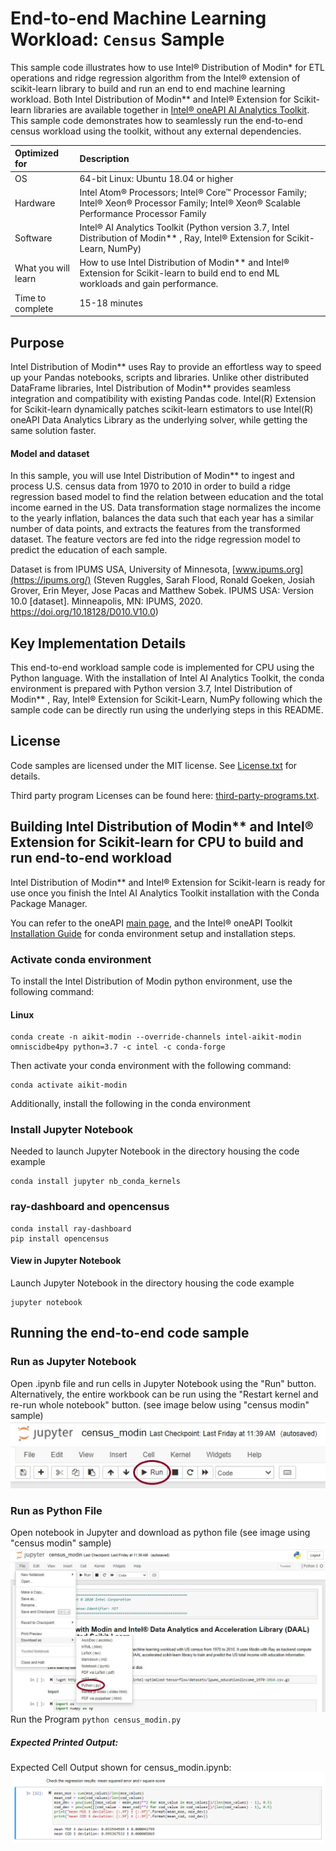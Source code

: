 # End-to-end Machine Learning Workload: `Census` Sample

This sample code illustrates how to use Intel® Distribution of Modin* for ETL operations and ridge regression algorithm from the Intel® extension of scikit-learn library to build and run an end to end machine learning workload. Both Intel Distribution of Modin** and  Intel® Extension for Scikit-learn libraries are available together in [Intel&reg; oneAPI AI Analytics Toolkit](https://software.intel.com/content/www/us/en/develop/tools/oneapi/ai-analytics-toolkit.html). This sample code demonstrates how to seamlessly run the end-to-end census workload using the toolkit, without any external dependencies.

| Optimized for                     | Description
| :---                              | :---
| OS                                | 64-bit Linux: Ubuntu 18.04 or higher
| Hardware                          | Intel Atom® Processors; Intel® Core™ Processor Family; Intel® Xeon® Processor Family; Intel® Xeon® Scalable Performance Processor Family
| Software                          | Intel® AI Analytics Toolkit (Python version 3.7, Intel Distribution of Modin** , Ray, Intel® Extension for Scikit-Learn, NumPy)
| What you will learn               | How to use Intel Distribution of Modin** and Intel® Extension for Scikit-learn to build end to end ML workloads and gain performance.
| Time to complete                  | 15-18 minutes

## Purpose
Intel Distribution of Modin** uses Ray to provide an effortless way to speed up your Pandas notebooks, scripts and libraries. Unlike other distributed DataFrame libraries, Intel Distribution of Modin** provides seamless integration and compatibility with existing Pandas code. Intel(R) Extension for Scikit-learn dynamically patches scikit-learn estimators to use Intel(R) oneAPI Data Analytics Library as the underlying solver, while getting the same solution faster.

#### Model and dataset
In this sample, you will use Intel Distribution of Modin** to ingest and process U.S. census data from 1970 to 2010 in order to build a ridge regression based model to find the relation between education and the total income earned in the US.
Data transformation stage normalizes the income to the yearly inflation, balances the data such that each year has a similar number of data points, and extracts the features from the transformed dataset. The feature vectors are fed into the ridge regression model to predict the education of each sample.

Dataset is from IPUMS USA, University of Minnesota, [www.ipums.org](https://ipums.org/) (Steven Ruggles, Sarah Flood, Ronald Goeken, Josiah Grover, Erin Meyer, Jose Pacas and Matthew Sobek. IPUMS USA: Version 10.0 [dataset]. Minneapolis, MN: IPUMS, 2020. https://doi.org/10.18128/D010.V10.0)

## Key Implementation Details
This end-to-end workload sample code is implemented for CPU using the Python language.  With the installation of Intel AI Analytics Toolkit, the conda environment is prepared with Python version 3.7, Intel Distribution of Modin** , Ray, Intel® Extension for Scikit-Learn, NumPy following which the sample code can be directly run using the underlying steps in this README. 

## License

Code samples are licensed under the MIT license. See
[License.txt](https://github.com/oneapi-src/oneAPI-samples/blob/master/License.txt) for details.

Third party program Licenses can be found here: [third-party-programs.txt](https://github.com/oneapi-src/oneAPI-samples/blob/master/third-party-programs.txt).

## Building Intel Distribution of Modin** and Intel® Extension for Scikit-learn for CPU to build and run end-to-end workload
Intel Distribution of Modin** and Intel® Extension for Scikit-learn is ready for use once you finish the Intel AI Analytics Toolkit installation with the Conda Package Manager.

You can refer to the oneAPI [main page](https://software.intel.com/en-us/oneapi), and the Intel® oneAPI Toolkit [Installation Guide](https://software.intel.com/content/www/us/en/develop/documentation/installation-guide-for-intel-oneapi-toolkits-linux/top/installation/install-using-package-managers/conda/install-intel-ai-analytics-toolkit-via-conda.html) for conda environment setup and installation steps.

### Activate conda environment

To install the Intel Distribution of Modin python environment, use the following command:
#### Linux
```
conda create -n aikit-modin --override-channels intel-aikit-modin omniscidbe4py python=3.7 -c intel -c conda-forge
```
Then activate your conda environment with the following command:
```
conda activate aikit-modin
```

Additionally, install the following in the conda environment

### Install Jupyter Notebook
Needed to launch Jupyter Notebook in the directory housing the code example
```
conda install jupyter nb_conda_kernels
```

### ray-dashboard and opencensus
```
conda install ray-dashboard
pip install opencensus
```

#### View in Jupyter Notebook
Launch Jupyter Notebook in the directory housing the code example
```
jupyter notebook
```
## Running the end-to-end code sample
### Run as Jupyter Notebook
Open .ipynb file and run cells in Jupyter Notebook using the "Run" button. Alternatively, the entire workbook can be run using the "Restart kernel and re-run whole notebook" button. (see image below using "census modin" sample)
![Click the Run Button in the Jupyter Notebook](Running_Jupyter_notebook.jpg "Run Button on Jupyter Notebook")

### Run as Python File
Open notebook in Jupyter and download as python file (see image using "census modin" sample)
![Download as python file in the Jupyter Notebook](Running_Jupyter_notebook_as_Python.jpg "Download as python file in the Jupyter Notebook")
Run the Program
`python census_modin.py`
##### Expected Printed Output:
Expected Cell Output shown for census_modin.ipynb:
![Output](Expected_output.jpg "Expected output for Jupyter Notebook")
